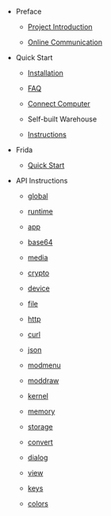 * Preface

  * [Project Introduction](README)
  
  * [Online Communication](md1)

* Quick Start

  * [Installation](md6)
  
  * [FAQ](md7)
  
  * [Connect Computer](md8)
  
  * Self-built Warehouse
  
  * [Instructions](md2)

* Frida

  * [Quick Start](md4)

* API Instructions

  * [global](api/md0)
  
  * [runtime](api/md1)
  
  * [app](api/md2)
  
  * [base64](api/md3)
  
  * [media](api/md4)
  
  * [crypto](api/md5)
  
  * [device](api/md6)
  
  * [file](api/md7)
  
  * [http](api/md8)
  
  * [curl](api/md19)
  
  * [json](api/md9)
  
  * [modmenu](api/md10)
  
  * [moddraw](api/md17)
  
  * [kernel](api/md18)
  
  * [memory](api/md20)
  
  * [storage](api/md11)
  
  * [convert](api/md12)
  
  * [dialog](api/md13)
  
  * [view](api/md14)
  
  * [keys](api/md15)
  
  * [colors](api/md16)
